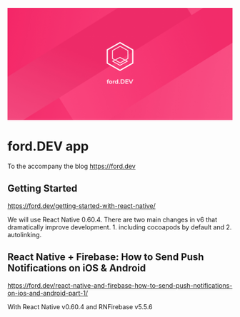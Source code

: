 ![Github Repo Image](https://github.com/helenaford/ford-dev-assets/blob/master/github.jpg)

# ford.DEV app
To the accompany the blog https://ford.dev

## Getting Started
https://ford.dev/getting-started-with-react-native/

We will use React Native 0.60.4. 
There are two main changes in v6 that dramatically improve development. 1. including cocoapods by default and 2. autolinking. 

## React Native + Firebase: How to Send Push Notifications on iOS & Android
https://ford.dev/react-native-and-firebase-how-to-send-push-notifications-on-ios-and-android-part-1/

With React Native v0.60.4 and RNFirebase v5.5.6
